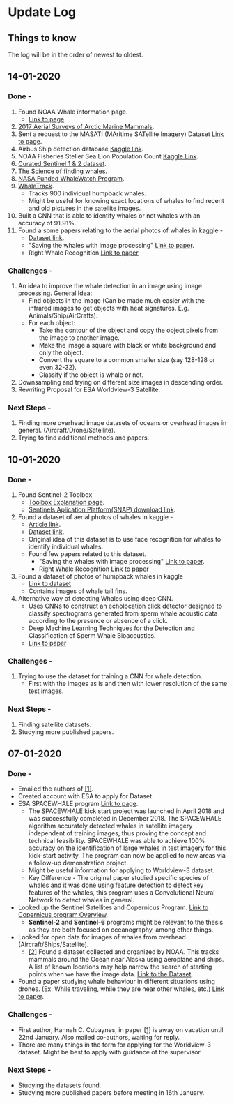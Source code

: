 # Update Log
## Things to know
The log will be in the order of newest to oldest.

## 14-01-2020
### Done -
1. Found NOAA Whale information page.
    - [Link to page](https://www.fisheries.noaa.gov/whales)
2. [2017 Aerial Surveys of Arctic Marine Mammals](https://www.fisheries.noaa.gov/resource/data/2017-aerial-surveys-arctic-marine-mammals).
3. Sent a request to the MASATI (MAritime SATellite Imagery) Dataset [Link to page](https://www.iuii.ua.es/datasets/masati/).
4. Airbus Ship detection database [Kaggle link](https://www.kaggle.com/c/airbus-ship-detection/data).
5. NOAA Fisheries Steller Sea Lion Population Count [Kaggle Link](https://www.kaggle.com/c/noaa-fisheries-steller-sea-lion-population-count/rules).
6. [Curated Sentinel 1 & 2 dataset](https://mediatum.ub.tum.de/1474000).
7. [The Science of finding whales](https://www.fisheries.noaa.gov/feature-story/tracking-technology-science-finding-whales).
8. [NASA Funded WhaleWatch Program](https://www.fisheries.noaa.gov/west-coast/marine-mammal-protection/whalewatch).
9. [WhaleTrack](https://en.uit.no/prosjekter/prosjekt?p_document_id=505966).
    - Tracks 900 individual humpback whales.
    - Might be useful for knowing exact locations of whales to find recent and old pictures in the satellite images.
10. Built a CNN that is able to identify whales or not whales with an accuracy of 91.91%.
11. Found a some papers relating to the aerial photos of whales in kaggle -
    - [Dataset link](https://www.kaggle.com/c/noaa-right-whale-recognition/data).
    - "Saving the whales with image processing" [Link to paper](https://web.stanford.edu/class/ee368/Project_Autumn_1516/Reports/Ahres_Kangaspunta.pdf).
    - Right Whale Recognition [Link to paper](http://sumitg.com/assets/right-whale.pdf)

### Challenges -
1. An idea to improve the whale detection in an image using image processing. General Idea:
    - Find objects in the image (Can be made much easier with the infrared images to get objects with heat signatures. E.g. Animals/Ship/AirCrafts).
    - For each object:
        - Take the contour of the object and copy the object pixels from the image to another image.
        - Make the image a square with black or white background and only the object.
        - Convert the square to a common smaller size (say 128-128 or even 32-32).
        - Classify if the object is whale or not.
2. Downsampling and trying on different size images in descending order.
3. Rewriting Proposal for ESA Worldview-3 Satellite.

### Next Steps -
1. Finding more overhead image datasets of oceans or overhead images in general. (Aircraft/Drone/Satellite).
2. Trying to find additional methods and papers.


## 10-01-2020
### Done -
1. Found Sentinel-2 Toolbox 
    - [Toolbox Explanation page](http://step.esa.int/main/toolboxes/sentinel-2-toolbox/).
    - [Sentinels Aplication Platform(SNAP) download link](http://step.esa.int/main/download/snap-download/).
2. Found a dataset of aerial photos of whales in kaggle -
    - [Article link](https://deepsense.ai/deep-learning-right-whale-recognition-kaggle/).
    - [Dataset link](https://www.kaggle.com/c/noaa-right-whale-recognition/data).
    - Original idea of this dataset is to use face recognition for whales to identify individual whales.
    - Found few papers related to this dataset. 
        - "Saving the whales with image processing" [Link to paper](https://web.stanford.edu/class/ee368/Project_Autumn_1516/Reports/Ahres_Kangaspunta.pdf).
        - Right Whale Recognition [Link to paper](http://sumitg.com/assets/right-whale.pdf)
3. Found a dataset of photos of humpback whales in kaggle
    - [Link to dataset](https://www.kaggle.com/c/humpback-whale-identification/data)
    - Contains images of whale tail fins.
4. Alternative way of detecting Whales using deep CNN.
    - Uses CNNs to construct an echolocation click detector designed to classify spectrograms generated from sperm whale acoustic data according to the presence or absence of a click.
    - Deep Machine Learning Techniques for the Detection and Classification of Sperm Whale Bioacoustics.
    - [Link to paper](https://www.ncbi.nlm.nih.gov/pmc/articles/PMC6715799/)
    

### Challenges -
1. Trying to use the dataset for training a CNN for whale detection.
    - First with the images as is and then with lower resolution of the same test images.

### Next Steps -
1. Finding satellite datasets.
2. Studying more published papers.


## 07-01-2020
### Done -
- Emailed the authors of [[1]](References.md).
- Created account with ESA to apply for Dataset.
- ESA SPACEWHALE program [Link to page](https://business.esa.int/projects/spacewhale).
    - The SPACEWHALE kick start project was launched in April 2018 and was successfully completed in December 2018. The SPACEWHALE algorithm accurately detected whales in satellite imagery independent of training images, thus proving the concept and technical feasibility. SPACEWHALE was able to achieve 100% accuracy on the identification of large whales in test imagery for this kick-start activity. The program can now be applied to new areas via a follow-up demonstration project.
    - Might be useful information for applying to Worldview-3 dataset.
    - Key Difference - The original paper studied specific species of whales and it was done using feature detection to detect key features of the whales, this program uses a Convolutional Neural Network to detect whales in general.
- Looked up the Sentinel Satellites and Copernicus Program. [Link to Copernicus program Overview](https://www.esa.int/Applications/Observing_the_Earth/Copernicus/Overview4).
    - <b>Sentinel-2</b> and <b>Sentinel-6</b> programs might be relevant to the thesis as they are both focused on oceanography, among other things.
- Looked for open data for images of whales from overhead (Aircraft/Ships/Satellite).
    - [[2]](References.md) Found a dataset collected and organized by NOAA. This tracks mammals around the Ocean near Alaska using aeroplane and ships. A list of known locations may help narrow the search of starting points when we have the image data. [Link to the Dataset](https://catalog.data.gov/dataset/marine-mammal-observations-collected-by-aircraft-and-ship-and-submitted-as-part-of-the-conocoph89110).
- Found a paper studying whale behaviour in different situations using drones. (Ex: While traveling, while they are near other whales, etc.) [Link to paper](https://www.frontiersin.org/articles/10.3389/fmars.2018.00319/full).


### Challenges -
- First author, Hannah C. Cubaynes, in paper [[1]](References.md) is away on vacation until 22nd January. Also mailed co-authors, waiting for reply.
- There are many things in the form for applying for the Worldview-3 dataset. Might be best to apply with guidance of the supervisor.

### Next Steps -
- Studying the datasets found.
- Studying more published papers before meeting in 16th January.